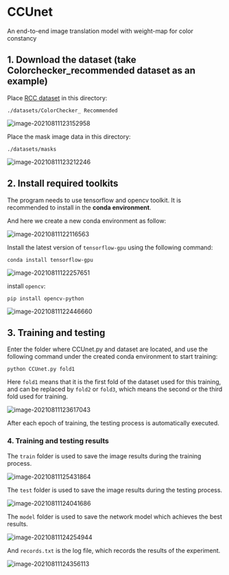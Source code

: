 # CCUnet
An end-to-end image translation model with weight-map for color constancy

## 1. Download the dataset (take Colorchecker_recommended dataset as an example)

Place [RCC dataset](http://colorconstancy.com/evaluation/datasets/) in this  directory: 

```
./datasets/ColorChecker_ Recommended
```

![image-20210811123152958](./readmepic/image-20210811123152958.png)

Place the mask image data in this directory:

```
./datasets/masks
```

![image-20210811123212246](./readmepic/image-20210811123212246.png)

## 2. Install required toolkits

The program needs to use tensorflow and opencv toolkit. It is recommended to install in the **conda environment**.

And here we create a new conda environment as follow:

![image-20210811122116563](./readmepic/image-20210811122116563.png)

Install the latest version of `tensorflow-gpu` using the following command:

```
conda install tensorflow-gpu
```

![image-20210811122257651](./readmepic/image-20210811122257651.png)

install `opencv`:

```
pip install opencv-python
```

![image-20210811122446660](./readmepic/image-20210811122446660.png)

## 3. Training and testing

Enter the folder where CCUnet.py and dataset are located, and use the following command under the created conda environment to start training:

```
python CCUnet.py fold1
```

Here `fold1` means that it is the first fold of the dataset used for this training, and can be replaced by `fold2` or `fold3`, which means the second or the third fold used for training.

![image-20210811123617043](./readmepic/image-20210811123617043.png)

After each epoch of training, the testing process is automatically executed.

### 4. Training and testing results

The `train` folder is used to save the image results during the training process.

![image-20210811125431864](./readmepic/image-20210811125431864.png)

The `test` folder is used to save the image results during the testing process.

![image-20210811124041686](./readmepic/image-20210811124041686.png)

The `model` folder is used to save the network model which achieves the best results.

![image-20210811124254944](./readmepic/image-20210811124254944.png)

And `records.txt` is the log file, which records the results of the experiment.

![image-20210811124356113](./readmepic/image-20210811124356113.png)

